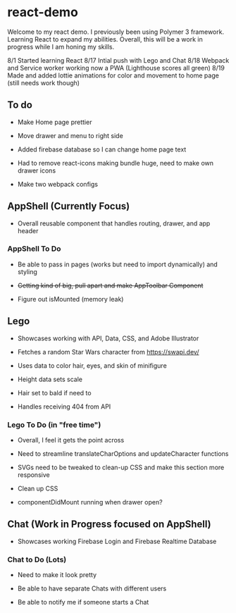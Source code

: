 # react-demo

Welcome to my react demo. I previously been using Polymer 3 framework. Learning React to expand my abilities. 
Overall, this will be a work in progress while I am honing my skills.

8/1  Started learning React
8/17 Intial push with Lego and Chat
8/18 Webpack and Service worker working now a PWA (Lighthouse scores all green)
8/19 Made and added lottie animations for color and movement to home page (still needs work though) 


## To do

- Make Home page prettier

- Move drawer and menu to right side

- Added firebase database so I can change home page text 

- Had to remove react-icons making bundle huge, need to make own drawer icons

- Make two webpack configs 




## AppShell (Currently Focus)

- Overall reusable component that handles routing, drawer, and app header


### AppShell To Do

- Be able to pass in pages (works but need to import dynamically) and styling  

- ~~Getting kind of big, pull apart and make AppToolbar Component~~

- Figure out isMounted (memory leak)



## Lego 

- Showcases working with API, Data, CSS, and Adobe Illustrator

- Fetches a random Star Wars character from https://swapi.dev/ 
 
- Uses data to color hair, eyes, and skin of minifigure
 
- Height data sets scale
 
- Hair set to bald if need to 
 
- Handles receiving 404 from API


### Lego To Do (in "free time")

- Overall, I feel it gets the point across
 
- Need to streamline translateCharOptions and updateCharacter functions
 
- SVGs need to be tweaked to clean-up CSS and make this section more responsive
 
- Clean up CSS
 
- componentDidMount running when drawer open?



## Chat (Work in Progress focused on AppShell)

- Showcases working Firebase Login and Firebase Realtime Database


### Chat to Do (Lots)

- Need to make it look pretty 

- Be able to have separate Chats with different users

- Be able to notify me if someone starts a Chat


